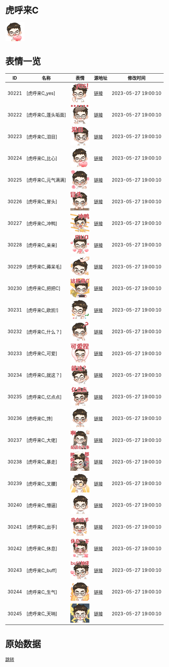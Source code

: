 # 虎呼来C

<img src="./cover.png" height="60" alt="cover" />

# 表情一览

|ID|名称|表情|源地址|修改时间|
|----|----|----|----|----|
|30221|[虎呼来C_yes]|<img src="./pic/030221_%5B虎呼来C_yes%5D.png" height="60" alt="yes"/>|[链接](https://i0.hdslb.com/bfs/garb/9e0c8bcc3ac25de79127350119d7586fc6d4d7a4.png)|2023-05-27 19:00:10|
|30222|[虎呼来C_蓬头垢面]|<img src="./pic/030222_%5B虎呼来C_蓬头垢面%5D.png" height="60" alt="蓬头垢面"/>|[链接](https://i0.hdslb.com/bfs/garb/a08c668851c1a22184e51e4a82f8d044ef763d4c.png)|2023-05-27 19:00:10|
|30223|[虎呼来C_泪目]|<img src="./pic/030223_%5B虎呼来C_泪目%5D.png" height="60" alt="泪目"/>|[链接](https://i0.hdslb.com/bfs/garb/213c9f545b56bc31d4efa447ab0887ac302cddf9.png)|2023-05-27 19:00:10|
|30224|[虎呼来C_比心]|<img src="./pic/030224_%5B虎呼来C_比心%5D.png" height="60" alt="比心"/>|[链接](https://i0.hdslb.com/bfs/garb/2b95a8724d58e5b857a55255d752f29892c79917.png)|2023-05-27 19:00:10|
|30225|[虎呼来C_元气满满]|<img src="./pic/030225_%5B虎呼来C_元气满满%5D.png" height="60" alt="元气满满"/>|[链接](https://i0.hdslb.com/bfs/garb/585d9ac3cb2c4a5193c0f3a2fa08ca1e9cb7dcd6.png)|2023-05-27 19:00:10|
|30226|[虎呼来C_冒头]|<img src="./pic/030226_%5B虎呼来C_冒头%5D.png" height="60" alt="冒头"/>|[链接](https://i0.hdslb.com/bfs/garb/f975c047154465846fa247ea73a9cc9bcf207c11.png)|2023-05-27 19:00:10|
|30227|[虎呼来C_冲鸭]|<img src="./pic/030227_%5B虎呼来C_冲鸭%5D.png" height="60" alt="冲鸭"/>|[链接](https://i0.hdslb.com/bfs/garb/e133f73e171e661801e47569a8561920563cef29.png)|2023-05-27 19:00:10|
|30228|[虎呼来C_亲亲]|<img src="./pic/030228_%5B虎呼来C_亲亲%5D.png" height="60" alt="亲亲"/>|[链接](https://i0.hdslb.com/bfs/garb/5e77d13bf9a29e60bbad62af6f3238fbb5be0e1a.png)|2023-05-27 19:00:10|
|30229|[虎呼来C_薅呆毛]|<img src="./pic/030229_%5B虎呼来C_薅呆毛%5D.png" height="60" alt="薅呆毛"/>|[链接](https://i0.hdslb.com/bfs/garb/5013f2ecc5a5ebb5932be15fadb99eb4bfbddf76.png)|2023-05-27 19:00:10|
|30230|[虎呼来C_把把C]|<img src="./pic/030230_%5B虎呼来C_把把C%5D.png" height="60" alt="把把C"/>|[链接](https://i0.hdslb.com/bfs/garb/885b289f4b9fa2beb984dfe093bb940cc55b1b27.png)|2023-05-27 19:00:10|
|30231|[虎呼来C_欧凯!]|<img src="./pic/030231_%5B虎呼来C_欧凯!%5D.png" height="60" alt="欧凯!"/>|[链接](https://i0.hdslb.com/bfs/garb/2043e85330db838753d53c4440f7d857056d57f0.png)|2023-05-27 19:00:10|
|30232|[虎呼来C_什么？]|<img src="./pic/030232_%5B虎呼来C_什么？%5D.png" height="60" alt="什么？"/>|[链接](https://i0.hdslb.com/bfs/garb/4140d9319273162dc6d9d1e3d807335165ebeb93.png)|2023-05-27 19:00:10|
|30233|[虎呼来C_可爱]|<img src="./pic/030233_%5B虎呼来C_可爱%5D.png" height="60" alt="可爱"/>|[链接](https://i0.hdslb.com/bfs/garb/240fe20e7d0af0fd4ee80c6b7dbfafe74635bd5f.png)|2023-05-27 19:00:10|
|30234|[虎呼来C_就这？]|<img src="./pic/030234_%5B虎呼来C_就这？%5D.png" height="60" alt="就这？"/>|[链接](https://i0.hdslb.com/bfs/garb/29a0f2fba78748e1dd88550edfc2936267db48a9.png)|2023-05-27 19:00:10|
|30235|[虎呼来C_亿点点]|<img src="./pic/030235_%5B虎呼来C_亿点点%5D.png" height="60" alt="亿点点"/>|[链接](https://i0.hdslb.com/bfs/garb/c1a6517d2889f530c16fed068ed501e5873e3dc0.png)|2023-05-27 19:00:10|
|30236|[虎呼来C_馋]|<img src="./pic/030236_%5B虎呼来C_馋%5D.png" height="60" alt="馋"/>|[链接](https://i0.hdslb.com/bfs/garb/34bebbe15f091282ac9dca21ed73dd832399e4af.png)|2023-05-27 19:00:10|
|30237|[虎呼来C_大佬]|<img src="./pic/030237_%5B虎呼来C_大佬%5D.png" height="60" alt="大佬"/>|[链接](https://i0.hdslb.com/bfs/garb/79a9de33bcb41f5105a103a256dbfed625326385.png)|2023-05-27 19:00:10|
|30238|[虎呼来C_暴走]|<img src="./pic/030238_%5B虎呼来C_暴走%5D.png" height="60" alt="暴走"/>|[链接](https://i0.hdslb.com/bfs/garb/4621fda7846fb42045da46b15b3f3f5d2a6a7901.png)|2023-05-27 19:00:10|
|30239|[虎呼来C_叉腰]|<img src="./pic/030239_%5B虎呼来C_叉腰%5D.png" height="60" alt="叉腰"/>|[链接](https://i0.hdslb.com/bfs/garb/7205e8b7d87c3c94cd7661818a022b83bb6d3bd5.png)|2023-05-27 19:00:10|
|30240|[虎呼来C_懵逼]|<img src="./pic/030240_%5B虎呼来C_懵逼%5D.png" height="60" alt="懵逼"/>|[链接](https://i0.hdslb.com/bfs/garb/8a74676dc374152943cb5e871f3ec04b3013b8be.png)|2023-05-27 19:00:10|
|30241|[虎呼来C_出手]|<img src="./pic/030241_%5B虎呼来C_出手%5D.png" height="60" alt="出手"/>|[链接](https://i0.hdslb.com/bfs/garb/11427336530c2fb6c5f5d0cde25402ec51c75c29.png)|2023-05-27 19:00:10|
|30242|[虎呼来C_休息]|<img src="./pic/030242_%5B虎呼来C_休息%5D.png" height="60" alt="休息"/>|[链接](https://i0.hdslb.com/bfs/garb/030e2935a926a77afe40273d427c991d905425a3.png)|2023-05-27 19:00:10|
|30243|[虎呼来C_buff]|<img src="./pic/030243_%5B虎呼来C_buff%5D.png" height="60" alt="buff"/>|[链接](https://i0.hdslb.com/bfs/garb/03be59b1ccc4aec90d721b3e2894a2185b87f05a.png)|2023-05-27 19:00:10|
|30244|[虎呼来C_生气]|<img src="./pic/030244_%5B虎呼来C_生气%5D.png" height="60" alt="生气"/>|[链接](https://i0.hdslb.com/bfs/garb/6adad69f3c8757a74505abf8f0bbda48bfc74b43.png)|2023-05-27 19:00:10|
|30245|[虎呼来C_天呐]|<img src="./pic/030245_%5B虎呼来C_天呐%5D.png" height="60" alt="天呐"/>|[链接](https://i0.hdslb.com/bfs/garb/22f8f61b0a7fafc213315e4eadd26cd7e923f816.png)|2023-05-27 19:00:10|

# 原始数据

[跳转](./raw.json)

